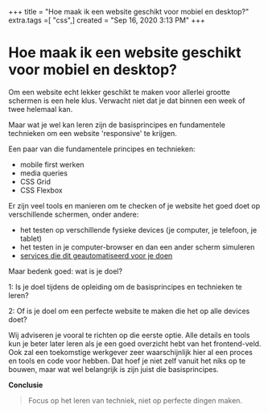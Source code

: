 +++
title = "Hoe maak ik een website geschikt voor mobiel en desktop?"
extra.tags =[ "css",]
created = "Sep 16, 2020 3:13 PM"
+++
# Hoe maak ik een website geschikt voor mobiel en desktop?


Om een website echt lekker geschikt te maken voor allerlei grootte schermen is een hele klus. Verwacht niet dat je dat binnen een week of twee helemaal kan.

Maar wat je wel kan leren zijn de basisprincipes en fundamentele technieken om een website 'responsive' te krijgen.

Een paar van die fundamentele principes en technieken:

- mobile first werken
- media queries
- CSS Grid
- CSS Flexbox

Er zijn veel tools en manieren om te checken of je website het goed doet op verschillende schermen, onder andere:

- het testen op verschillende fysieke devices (je computer, je telefoon, je tablet)
- het testen in je computer-browser en dan een ander scherm simuleren
- [services die dit geautomatiseerd voor je doen](https://www.browserstack.com/responsive)

Maar bedenk goed: wat is je doel?

1: Is je doel tijdens de opleiding om de basisprincipes en technieken te leren? 

2: Of is je doel om een perfecte website te maken die het op alle devices doet? 

Wij adviseren je vooral te richten op die eerste optie. Alle details en tools kun je beter later leren als je een goed overzicht hebt van het frontend-veld. Ook zal een toekomstige werkgever zeer waarschijnlijk hier al een proces en tools en code voor hebben. Dat hoef je niet zelf vanuit het niks op te bouwen, maar wat wel belangrijk is zijn juist die basisprincipes.

**Conclusie**

> Focus op het leren van techniek, niet op perfecte dingen maken.